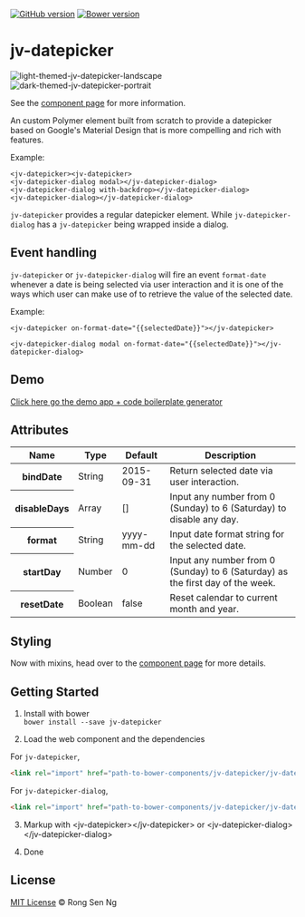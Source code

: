 [![GitHub version](https://badge.fury.io/gh/motss%2Fjv-datepicker.svg)](http://badge.fury.io/gh/motss%2Fjv-datepicker)
[![Bower version](https://badge.fury.io/bo/jv-datepicker.svg)](http://badge.fury.io/bo/jv-datepicker)

# jv-datepicker
![light-themed-jv-datepicker-landscape](https://cloud.githubusercontent.com/assets/10607759/10119266/ce6d5b0e-64c3-11e5-843d-1310de755315.png)
![dark-themed-jv-datepicker-portrait](https://cloud.githubusercontent.com/assets/10607759/10119265/c9ad900c-64c3-11e5-937e-338a770eebea.png)
<!-- ![jv-datepicker-landscape](https://cloud.githubusercontent.com/assets/10607759/9871233/c9e33d04-5bc4-11e5-8af9-d93d080d8815.PNG) -->
<!-- ![jv-datepicker-portrait](https://cloud.githubusercontent.com/assets/10607759/9871234/cacf33c6-5bc4-11e5-833a-96cbd3dbf440.PNG) -->
<!-- ![dark-themed-jv-datepicker](https://cloud.githubusercontent.com/assets/10607759/10106751/1bec71c0-63e9-11e5-93f2-ee197d2ba0f2.png) -->

See the [component page](http://motss.github.io/jv-datepicker/components/jv-datepicker/) for more information.

An custom Polymer element built from scratch to provide a datepicker based on Google's Material Design that is more compelling and rich with features.

Example:

    <jv-datepicker><jv-datepicker>
    <jv-datepicker-dialog modal></jv-datepicker-dialog>
    <jv-datepicker-dialog with-backdrop></jv-datepicker-dialog>
    <jv-datepicker-dialog></jv-datepicker-dialog>

`jv-datepicker` provides a regular datepicker element.
While `jv-datepicker-dialog` has a `jv-datepicker` being wrapped inside a dialog.

## Event handling

`jv-datepicker` or `jv-datepicker-dialog` will fire an event `format-date` whenever a date is being selected via user interaction and it is one of the ways which user can make use of to retrieve the value of the selected date.

Example:

    <jv-datepicker on-format-date="{{selectedDate}}"></jv-datepicker>

    <jv-datepicker-dialog modal on-format-date="{{selectedDate}}"></jv-datepicker-dialog>

## Demo
[Click here go the demo app + code boilerplate generator](http://motss.github.io/jv-datepicker/components/jv-datepicker/)

## Attributes
<table>
<thead>
<tr>
<th>Name</th>
<th>Type</th>
<th>Default</th>
<th>Description</th>
</tr>
</thead>
<tbody>
<tr>
<th>bindDate</th>
<td>String</td>
<td>2015-09-31</td>
<td>Return selected date via user interaction.</td>
</tr>
<tr>
<th>disableDays</th>
<td>Array</td>
<td>[]</td>
<td>Input any number from 0 (Sunday) to 6 (Saturday) to disable any day.</td>
</tr>
<tr>
<th>format</th>
<td>String</td>
<td>yyyy-mm-dd</td>
<td>Input date format string for the selected date.</td>
</tr>
<tr>
<th>startDay</th>
<td>Number</td>
<td>0</td>
<td>Input any number from 0 (Sunday) to 6 (Saturday) as the first day of the week.</td>
</tr>
<tr>
<th>resetDate</th>
<td>Boolean</td>
<td>false</td>
<td>Reset calendar to current month and year.</td>
</tr>
</tbody>
</table>

## Styling
Now with mixins, head over to the [component page](http://motss.github.io/jv-datepicker/components/jv-datepicker/) for more details.

## Getting Started

1. Install with bower  
`bower install --save jv-datepicker`

2. Load the web component and the dependencies

For `jv-datepicker`,

```html
<link rel="import" href="path-to-bower-components/jv-datepicker/jv-datepicker.html">
```
For `jv-datepicker-dialog`,

```html
<link rel="import" href="path-to-bower-components/jv-datepicker/jv-datepicker-dialog.html">
```

3. Markup with &lt;jv-datepicker&gt;&lt;/jv-datepicker&gt; or &lt;jv-datepicker-dialog&gt;&lt;/jv-datepicker-dialog&gt;

4. Done

## License

[MIT License](http://motss.mit-license.org/) © Rong Sen Ng
